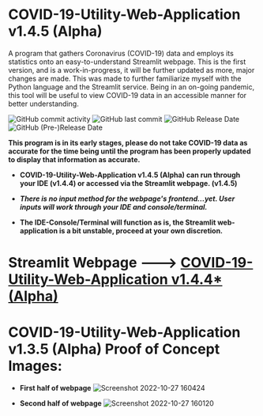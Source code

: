 # COVID-19-Utility-Web-Application v1.4.5 (Alpha) 
A program that gathers Coronavirus (COVID-19) data and employs its statistics onto an easy-to-understand Streamlit webpage. This is the first version, and is a work-in-progress, it will be further updated as more, major changes are made. This was made to further familiarize myself with the Python language and the Streamlit service. Being in an on-going pandemic, this tool will be useful to view COVID-19 data in an accessible manner for better understanding. 

![GitHub commit activity](https://img.shields.io/github/commit-activity/y/ariankharazmi/COVID-19-Utility-Web-Application) ![GitHub last commit](https://img.shields.io/github/last-commit/ariankharazmi/COVID-19-Utility-Web-Application) ![GitHub Release Date](https://img.shields.io/github/release-date/ariankharazmi/covid-19-utility-web-application) ![GitHub (Pre-)Release Date](https://img.shields.io/github/release-date-pre/ariankharazmi/covid-19-utility-web-application)


**This program is in its early stages, please do not take COVID-19 data as accurate for the time being until the program has been properly updated to display that information as accurate.**

- **COVID-19-Utility-Web-Application v1.4.5 (Alpha) can run through your IDE (v1.4.4) or accessed via the Streamlit webpage. (v1.4.5)**

- ***There is no input method for the webpage's frontend...yet. User inputs will work through your IDE and console/terminal.***

- **The IDE-Console/Terminal will function as is, the Streamlit web-application is a bit unstable, proceed at your own discretion.**

# Streamlit Webpage ---> [COVID-19-Utility-Web-Application v1.4.4* (Alpha)](https://ariankharazmi-covid-19-utility-web-application-main-xlxt4l.streamlit.app/)



# COVID-19-Utility-Web-Application v1.3.5 (Alpha) Proof of Concept Images:
- **First half of webpage**
![Screenshot 2022-10-27 160424](https://user-images.githubusercontent.com/100003892/198387368-8c38dc5b-ece8-432b-b58f-97ce1d8b8233.png)

- **Second half of webpage**
![Screenshot 2022-10-27 160120](https://user-images.githubusercontent.com/100003892/198386869-5601e548-ad80-41c4-9b23-604689084660.png)
